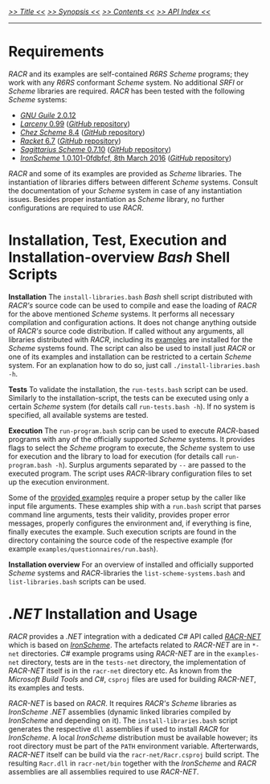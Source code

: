 _[>> Title <<](title.md) [>> Synopsis <<](synopsis.md) [>> Contents <<](contents.md) [>> API Index <<](api-index.md)_
___

# Requirements

_RACR_ and its examples are self-contained _R6RS Scheme_ programs; they work with any _R6RS_ conformant _Scheme_ system. No additional _SRFI_ or _Scheme_ libraries are required. _RACR_ has been tested with the following _Scheme_ systems:
  * [_GNU Guile_ 2.0.12](http://www.gnu.org/software/guile/)
  * [_Larceny_ 0.99](http://www.larcenists.org) ([_GitHub_ repository](https://github.com/larcenists/larceny))
  * [_Chez Scheme_ 8.4](http://www.scheme.com/) ([_GitHub_ repository](https://github.com/cisco/ChezScheme))
  * [_Racket_ 6.7](http://www.racket-lang.org/) ([_GitHub_ repository](https://github.com/plt/racket))
  * [_Sagittarius Scheme_ 0.7.10](https://bitbucket.org/ktakashi/sagittarius-scheme/wiki/Home) ([_GitHub_ repository](https://github.com/ktakashi/sagittarius-scheme))
  * [_IronScheme_ 1.0.101-0fdbfcf, 8th March 2016](http://ironscheme.codeplex.com) ([_GitHub_ repository](https://github.com/leppie/IronScheme))

_RACR_ and some of its examples are provided as _Scheme_ libraries. The instantiation of libraries differs between different _Scheme_ systems. Consult the documentation of your _Scheme_ system in case of any instantiation issues. Besides proper instantiation as _Scheme_ library, no further configurations are required to use _RACR_.

# Installation, Test, Execution and Installation-overview _Bash_ Shell Scripts

**Installation** The `install-libraries.bash` _Bash_ shell script distributed with _RACR's_ source code can be used to compile and ease the loading of _RACR_ for the above mentioned _Scheme_ systems. It performs all necessary compilation and configuration actions. It does not change anything outside of _RACR's_ source code distribution. If called without any arguments, all libraries distributed with _RACR_, including its [examples](../../examples/examples-overview.md) are installed for the _Scheme_ systems found. The script can also be used to install just _RACR_ or one of its examples and installation can be restricted to a certain _Scheme_ system. For an explanation how to do so, just call `./install-libraries.bash -h`.

**Tests** To validate the installation, the `run-tests.bash` script can be used. Similarly to the installation-script, the tests can be executed using only a certain _Scheme_ system (for details call `run-tests.bash -h`). If no system is specified, all available systems are tested.

**Execution** The `run-program.bash` scrip can be used to execute _RACR_-based programs with any of the officially supported _Scheme_ systems. It provides flags to select the _Scheme_ program to execute, the _Scheme_ system to use for execution and the library to load for execution (for details call `run-program.bash -h`). Surplus arguments separated by `--` are passed to the executed program. The script uses _RACR_-library configuration files to set up the execution environment.

Some of the [provided examples](../../examples/examples-overview.md) require a proper setup by the caller like input file arguments. These examples ship with a `run.bash` script that parses command line arguments, tests their validity, provides proper error messages, properly configures the environment and, if everything is fine, finally executes the example. Such execution scripts are found in the directory containing the source code of the respective example (for example `examples/questionnaires/run.bash`).

**Installation overview** For an overview of installed and officially supported _Scheme_ systems and _RACR_-libraries the `list-scheme-systems.bash` and `list-libraries.bash` scripts can be used.

# _.NET_ Installation and Usage

_RACR_ provides a _.NET_ integration with a dedicated _C#_ API called [_RACR-NET_](../../racr-net/documentation/title.md) which is based on [_IronScheme_](http://ironscheme.codeplex.com). The artefacts related to _RACR-NET_ are in `*-net` directories. _C#_ example programs using _RACR-NET_ are in the `examples-net` directory, tests are in the `tests-net` directory, the implementation of _RACR-NET_ itself is in the `racr-net` directory etc. As known from the _Microsoft Build Tools_ and _C#_, `csproj` files are used for building _RACR-NET_, its examples and tests.

_RACR-NET_ is based on _RACR_. It requires _RACR's_ _Scheme_ libraries as _IronScheme_ _.NET_ assemblies (dynamic linked libraries compiled by _IronScheme_ and depending on it). The `install-libraries.bash` script generates the respective `dll` assemblies if used to install _RACR_ for _IronScheme_. A local _IronScheme_ distribution must be available however; its root directory must be part of the `PATH` environment variable. Afterterwards, _RACR-NET_ itself can be build via the `racr-net/Racr.csproj` build script. The resulting `Racr.dll` in `racr-net/bin` together with the _IronScheme_ and _RACR_ assemblies are all assemblies required to use _RACR-NET_.
